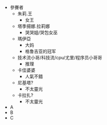 + 參賽者
    + 朱莉.王
        + 女王
    + 塔季揚娜.拉莉娜
        + 哭哭姐/哭包女巫
    + 瑪伊亞
        + 大妈
        + 格鲁吉亚的冠军
    + 技术流小哥/科技流/cpu/尤里/程序员小哥哥
        + 推理
    + 卡佳婆婆
        + 人氣不錯
    + 尼基塔?
        + 不太靈光
    + 卡拉扎?
        + 不太靈光
+ A
+ B
+ C
